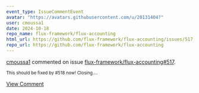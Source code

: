 ```yaml
---
event_type: IssueCommentEvent
avatar: "https://avatars.githubusercontent.com/u/20131404?"
user: cmoussa1
date: 2024-10-18
repo_name: flux-framework/flux-accounting
html_url: https://github.com/flux-framework/flux-accounting/issues/517
repo_url: https://github.com/flux-framework/flux-accounting
---
```


<a href='https://github.com/cmoussa1' target='_blank'>cmoussa1</a> commented on issue <a href='https://github.com/flux-framework/flux-accounting/issues/517' target='_blank'>flux-framework/flux-accounting#517</a>.

<small>This should be fixed by #518 now! Closing....</small>

<a href='https://github.com/flux-framework/flux-accounting/issues/517' target='_blank'>View Comment</a>